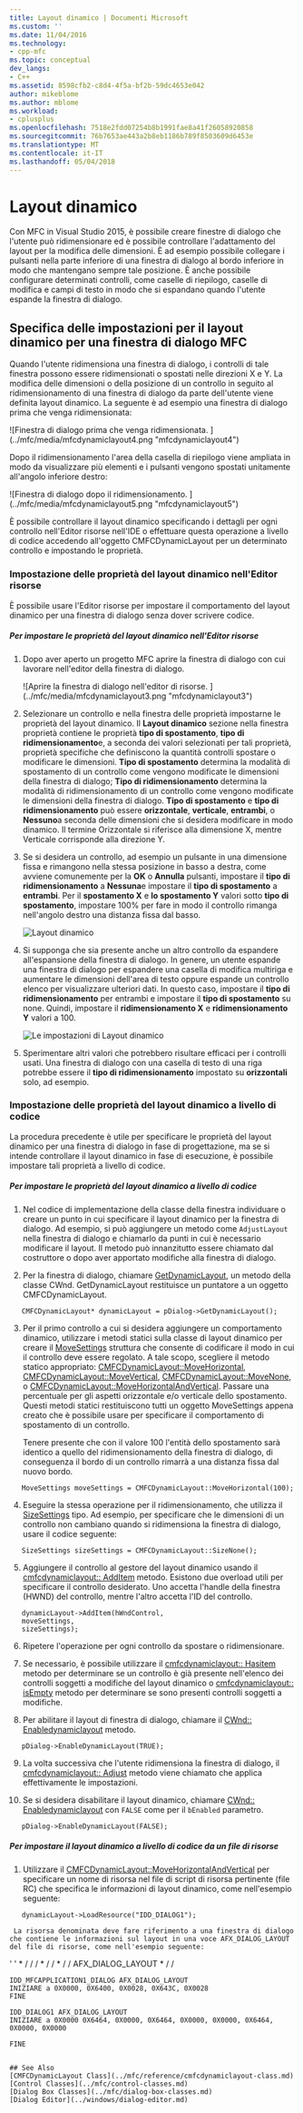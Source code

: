 ```yaml
---
title: Layout dinamico | Documenti Microsoft
ms.custom: ''
ms.date: 11/04/2016
ms.technology:
- cpp-mfc
ms.topic: conceptual
dev_langs:
- C++
ms.assetid: 8598cfb2-c8d4-4f5a-bf2b-59dc4653e042
author: mikeblome
ms.author: mblome
ms.workload:
- cplusplus
ms.openlocfilehash: 7518e2fdd07254b8b1991fae8a41f26058920858
ms.sourcegitcommit: 76b7653ae443a2b8eb1186b789f8503609d6453e
ms.translationtype: MT
ms.contentlocale: it-IT
ms.lasthandoff: 05/04/2018
---
```

# <a name="dynamic-layout"></a>Layout dinamico
Con MFC in Visual Studio 2015, è possibile creare finestre di dialogo che l'utente può ridimensionare ed è possibile controllare l'adattamento del layout per la modifica delle dimensioni. È ad esempio possibile collegare i pulsanti nella parte inferiore di una finestra di dialogo al bordo inferiore in modo che mantengano sempre tale posizione. È anche possibile configurare determinati controlli, come caselle di riepilogo, caselle di modifica e campi di testo in modo che si espandano quando l'utente espande la finestra di dialogo.  
  
## <a name="specifying-dynamic-layout-settings-for-an-mfc-dialog-box"></a>Specifica delle impostazioni per il layout dinamico per una finestra di dialogo MFC  
 Quando l'utente ridimensiona una finestra di dialogo, i controlli di tale finestra possono essere ridimensionati o spostati nelle direzioni X e Y. La modifica delle dimensioni o della posizione di un controllo in seguito al ridimensionamento di una finestra di dialogo da parte dell'utente viene definita layout dinamico. La seguente è ad esempio una finestra di dialogo prima che venga ridimensionata:  
  
 ![Finestra di dialogo prima che venga ridimensionata. ] (../mfc/media/mfcdynamiclayout4.png "mfcdynamiclayout4")  
  
 Dopo il ridimensionamento l'area della casella di riepilogo viene ampliata in modo da visualizzare più elementi e i pulsanti vengono spostati unitamente all'angolo inferiore destro:  
  
 ![Finestra di dialogo dopo il ridimensionamento. ] (../mfc/media/mfcdynamiclayout5.png "mfcdynamiclayout5")  
  
 È possibile controllare il layout dinamico specificando i dettagli per ogni controllo nell'Editor risorse nell'IDE o effettuare questa operazione a livello di codice accedendo all'oggetto CMFCDynamicLayout per un determinato controllo e impostando le proprietà.  
  
### <a name="setting-dynamic-layout-properties-in-the-resource-editor"></a>Impostazione delle proprietà del layout dinamico nell'Editor risorse  
 È possibile usare l'Editor risorse per impostare il comportamento del layout dinamico per una finestra di dialogo senza dover scrivere codice.  
  
##### <a name="to-set-dynamic-layout-properties-in-the-resource-editor"></a>Per impostare le proprietà del layout dinamico nell'Editor risorse  
  
1.  Dopo aver aperto un progetto MFC aprire la finestra di dialogo con cui lavorare nell'editor della finestra di dialogo.  
  
     ![Aprire la finestra di dialogo nell'editor di risorse. ] (../mfc/media/mfcdynamiclayout3.png "mfcdynamiclayout3")  
  
2.  Selezionare un controllo e nella finestra delle proprietà impostarne le proprietà del layout dinamico. Il **Layout dinamico** sezione nella finestra proprietà contiene le proprietà **tipo di spostamento**, **tipo di ridimensionamento**e, a seconda dei valori selezionati per tali proprietà, proprietà specifiche che definiscono la quantità controlli spostare o modificare le dimensioni. **Tipo di spostamento** determina la modalità di spostamento di un controllo come vengono modificate le dimensioni della finestra di dialogo; **Tipo di ridimensionamento** determina la modalità di ridimensionamento di un controllo come vengono modificate le dimensioni della finestra di dialogo. **Tipo di spostamento** e **tipo di ridimensionamento** può essere **orizzontale**, **verticale**, **entrambi**, o **Nessuno**a seconda delle dimensioni che si desidera modificare in modo dinamico. Il termine Orizzontale si riferisce alla dimensione X, mentre Verticale corrisponde alla direzione Y.  
  
3.  Se si desidera un controllo, ad esempio un pulsante in una dimensione fissa e rimangono nella stessa posizione in basso a destra, come avviene comunemente per la **OK** o **Annulla** pulsanti, impostare il **tipo di ridimensionamento** a  **Nessuna**e impostare il **tipo di spostamento** a **entrambi**. Per il **spostamento X** e **lo spostamento Y** valori sotto **tipo di spostamento**, impostare 100% per fare in modo il controllo rimanga nell'angolo destro una distanza fissa dal basso.  
  
     ![Layout dinamico](../mfc/media/mfcdynamiclayout1.png "mfcdynamiclayout1")  
  
4.  Si supponga che sia presente anche un altro controllo da espandere all'espansione della finestra di dialogo. In genere, un utente espande una finestra di dialogo per espandere una casella di modifica multiriga e aumentare le dimensioni dell'area di testo oppure espande un controllo elenco per visualizzare ulteriori dati. In questo caso, impostare il **tipo di ridimensionamento** per entrambi e impostare il **tipo di spostamento** su none. Quindi, impostare il **ridimensionamento X** e **ridimensionamento Y** valori a 100.  
  
     ![Le impostazioni di Layout dinamico](../mfc/media/mfcdynamiclayout2.png "mfcdynamiclayout2")  
  
5.  Sperimentare altri valori che potrebbero risultare efficaci per i controlli usati. Una finestra di dialogo con una casella di testo di una riga potrebbe essere il **tipo di ridimensionamento** impostato su **orizzontali** solo, ad esempio.  
  
### <a name="setting-dynamic-layout-properties-programmatically"></a>Impostazione delle proprietà del layout dinamico a livello di codice  
 La procedura precedente è utile per specificare le proprietà del layout dinamico per una finestra di dialogo in fase di progettazione, ma se si intende controllare il layout dinamico in fase di esecuzione, è possibile impostare tali proprietà a livello di codice.  
  
##### <a name="to-set-dynamic-layout-properties-programmatically"></a>Per impostare le proprietà del layout dinamico a livello di codice  
  
1.  Nel codice di implementazione della classe della finestra individuare o creare un punto in cui specificare il layout dinamico per la finestra di dialogo. Ad esempio, si può aggiungere un metodo come `AdjustLayout` nella finestra di dialogo e chiamarlo da punti in cui è necessario modificare il layout. Il metodo può innanzitutto essere chiamato dal costruttore o dopo aver apportato modifiche alla finestra di dialogo.  
  
2.  Per la finestra di dialogo, chiamare [GetDynamicLayout](../mfc/reference/cwnd-class.md#getdynamiclayout), un metodo della classe CWnd. GetDynamicLayout restituisce un puntatore a un oggetto CMFCDynamicLayout.  
  
 ```  
    CMFCDynamicLayout* dynamicLayout = pDialog->GetDynamicLayout();

 ```  
  
3.  Per il primo controllo a cui si desidera aggiungere un comportamento dinamico, utilizzare i metodi statici sulla classe di layout dinamico per creare il [MoveSettings](../mfc/reference/cmfcdynamiclayout-class.md#movesettings_structure) struttura che consente di codificare il modo in cui il controllo deve essere regolato. A tale scopo, scegliere il metodo statico appropriato: [CMFCDynamicLayout::MoveHorizontal](../mfc/reference/cmfcdynamiclayout-class.md#movehorizontal), [CMFCDynamicLayout::MoveVertical](../mfc/reference/cmfcdynamiclayout-class.md#movevertical), [CMFCDynamicLayout::MoveNone](../mfc/reference/cmfcdynamiclayout-class.md#movenone), o [CMFCDynamicLayout::MoveHorizontalAndVertical](../mfc/reference/cmfcdynamiclayout-class.md#movehorizontalandvertical). Passare una percentuale per gli aspetti orizzontale e/o verticale dello spostamento. Questi metodi statici restituiscono tutti un oggetto MoveSettings appena creato che è possibile usare per specificare il comportamento di spostamento di un controllo.  
  
     Tenere presente che con il valore 100 l'entità dello spostamento sarà identico a quello del ridimensionamento della finestra di dialogo, di conseguenza il bordo di un controllo rimarrà a una distanza fissa dal nuovo bordo.  
  
 ```  
    MoveSettings moveSettings = CMFCDynamicLayout::MoveHorizontal(100);

 ```  
  
4.  Eseguire la stessa operazione per il ridimensionamento, che utilizza il [SizeSettings](../mfc/reference/cmfcdynamiclayout-class.md#sizesettings_structure) tipo. Ad esempio, per specificare che le dimensioni di un controllo non cambiano quando si ridimensiona la finestra di dialogo, usare il codice seguente:  
  
 ```  
    SizeSettings sizeSettings = CMFCDynamicLayout::SizeNone();

 ```  
  
5.  Aggiungere il controllo al gestore del layout dinamico usando il [cmfcdynamiclayout:: AddItem](../mfc/reference/cmfcdynamiclayout-class.md#additem) metodo. Esistono due overload utili per specificare il controllo desiderato. Uno accetta l'handle della finestra (HWND) del controllo, mentre l'altro accetta l'ID del controllo.  
  
 ```  
    dynamicLayout->AddItem(hWndControl,
    moveSettings,
    sizeSettings);

 ```  
  
6.  Ripetere l'operazione per ogni controllo da spostare o ridimensionare.  
  
7.  Se necessario, è possibile utilizzare il [cmfcdynamiclayout:: Hasitem](../mfc/reference/cmfcdynamiclayout-class.md#hasitem) metodo per determinare se un controllo è già presente nell'elenco dei controlli soggetti a modifiche del layout dinamico o [cmfcdynamiclayout:: isEmpty](../mfc/reference/cmfcdynamiclayout-class.md#isempty) metodo per determinare se sono presenti controlli soggetti a modifiche.  
  
8.  Per abilitare il layout di finestra di dialogo, chiamare il [CWnd:: Enabledynamiclayout](../mfc/reference/cwnd-class.md#enabledynamiclayout) metodo.  
  
 ```  
    pDialog->EnableDynamicLayout(TRUE);

 ```  
  
9. La volta successiva che l'utente ridimensiona la finestra di dialogo, il [cmfcdynamiclayout:: Adjust](../mfc/reference/cmfcdynamiclayout-class.md#adjust) metodo viene chiamato che applica effettivamente le impostazioni.  
  
10. Se si desidera disabilitare il layout dinamico, chiamare [CWnd:: Enabledynamiclayout](../mfc/reference/cwnd-class.md#enabledynamiclayout) con `FALSE` come per il `bEnabled` parametro.  
  
 ```  
    pDialog->EnableDynamicLayout(FALSE);

 ```  
  
##### <a name="to-set-the-dynamic-layout-programmatically-from-a-resource-file"></a>Per impostare il layout dinamico a livello di codice da un file di risorse  
  
1.  Utilizzare il [CMFCDynamicLayout::MoveHorizontalAndVertical](../mfc/reference/cmfcdynamiclayout-class.md#movehorizontalandvertical) per specificare un nome di risorsa nel file di script di risorsa pertinente (file RC) che specifica le informazioni di layout dinamico, come nell'esempio seguente:  
  
 ```  
    dynamicLayout->LoadResource("IDD_DIALOG1");

 ```  
  
     La risorsa denominata deve fare riferimento a una finestra di dialogo che contiene le informazioni sul layout in una voce AFX_DIALOG_LAYOUT del file di risorse, come nell'esempio seguente:  
  
 ' ' * / / / * / / * / / AFX_DIALOG_LAYOUT * / /  
 
    IDD_MFCAPPLICATION1_DIALOG AFX_DIALOG_LAYOUT  
    INIZIARE a 0X0000, 0X6400, 0X0028, 0X643C, 0X0028  
    FINE 
 
    IDD_DIALOG1 AFX_DIALOG_LAYOUT  
    INIZIARE a 0X0000 0X6464, 0X0000, 0X6464, 0X0000, 0X0000, 0X6464, 0X0000, 0X0000  
 
    FINE 
 ```  
  
## See Also  
 [CMFCDynamicLayout Class](../mfc/reference/cmfcdynamiclayout-class.md)   
 [Control Classes](../mfc/control-classes.md)   
 [Dialog Box Classes](../mfc/dialog-box-classes.md)   
 [Dialog Editor](../windows/dialog-editor.md)

